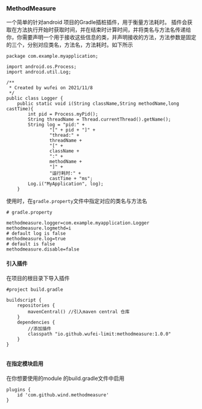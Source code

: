 ### MethodMeasure
一个简单的针对android 项目的Gradle插桩插件，用于衡量方法耗时。
插件会获取在方法执行开始时获取时间，并在结束时计算时间，并将类名与方法名传递给你，你需要声明一个用于接收这些信息的类，并声明接收的方法，方法参数是固定的三个，分别对应类名，方法名，方法耗时。如下所示
```
package com.example.myapplication;

import android.os.Process;
import android.util.Log;

/**
 * Created by wufei on 2021/11/8
 */
public class Logger {
    public static void i(String className,String methodName,long castTime){
        int pid = Process.myPid();
        String threadName = Thread.currentThread().getName();
        String log = "pid:" +
                "[" + pid + "]" +
                "thread:" +
                threadName +
                "[" +
                className +
                ":" +
                methodName +
                "]" +
                "运行耗时:" +
                castTime + "ms";
        Log.i("MyApplication", log);
    }

```
使用时，在`gradle.property`文件中指定对应的类名与方法名
```
# gradle.property

methodmeasure.logger=com.example.myapplication.Logger
methodmeasure.logmethd=i
# default log is false
methodmeasure.log=true
# default is false
methodmeasure.disable=false
```

#### 引入插件

在项目的根目录下导入插件
```
#project build.gradle

buildscript {
    repositories {
        mavenCentral() //引入maven central 仓库
    }
    dependencies {
        //添加插件
        classpath "io.github.wufei-limit:methodmeasure:1.0.0"
    }
}


```
#### 在指定模块启用
在你想要使用的module 的build.gradle文件中启用

```
plugins {
    id 'com.github.wind.methodmeasure'
}

```